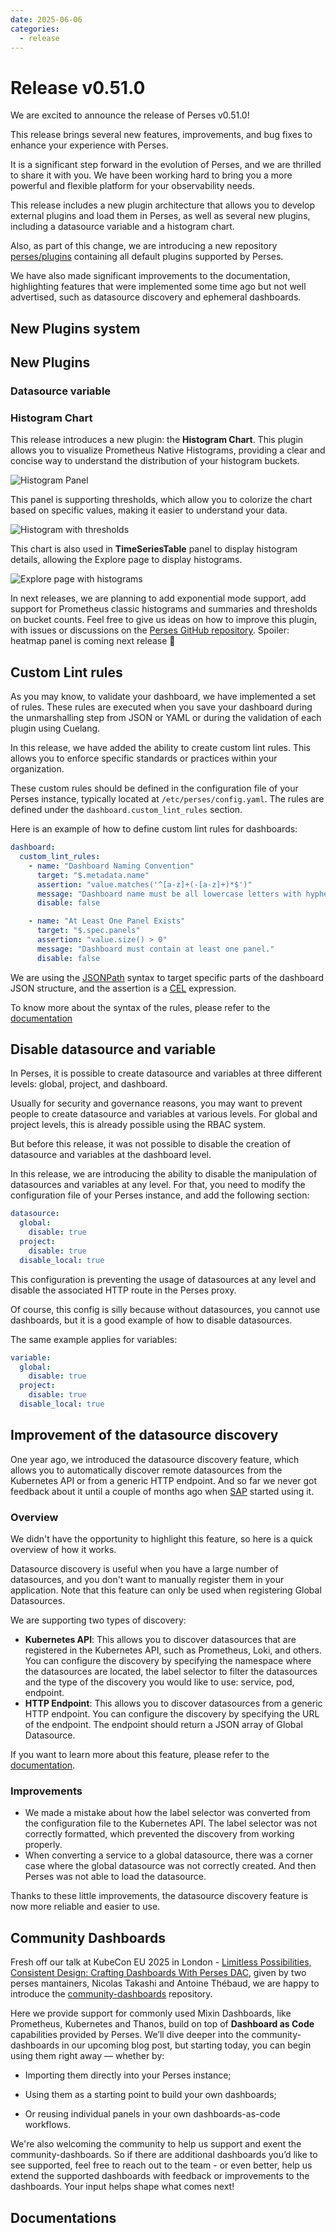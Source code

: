 ```yaml
---
date: 2025-06-06
categories:
  - release
---
```


# Release v0.51.0

We are excited to announce the release of Perses v0.51.0!

This release brings several new features, improvements, and bug fixes to enhance your experience with Perses.

It is a significant step forward in the evolution of Perses, and we are thrilled to share it with you. We have
been working hard to bring you a more powerful and flexible platform for your observability needs.

This release includes a new plugin architecture that allows you to develop external plugins and load them in Perses, as
well as several new plugins, including a datasource variable and a histogram chart.

Also, as part of this change, we are introducing a new repository [perses/plugins](https://github.com/perses/plugins)
containing all default plugins supported by Perses.

We have also made significant improvements to the documentation, highlighting features that were implemented some time
ago but not well advertised, such as datasource discovery and ephemeral dashboards.

## New Plugins system

## New Plugins

### Datasource variable

### Histogram Chart

This release introduces a new plugin: the **Histogram Chart**. This plugin allows you to visualize Prometheus Native Histograms, providing a clear and concise way to understand the distribution of your histogram buckets.

![Histogram Panel](../../assets/images/blog/v051/histogram-panel.png)

This panel is supporting thresholds, which allow you to colorize the chart based on specific values, making it easier to understand your data.

![Histogram with thresholds](../../assets/images/blog/v051/histogram-thresholds.png)

This chart is also used in **TimeSeriesTable** panel to display histogram details, allowing the Explore page to display histograms.

![Explore page with histograms](../../assets/images/blog/v051/histogram-explore.png)

In next releases, we are planning to add exponential mode support, add support for Prometheus classic histograms and summaries and thresholds on bucket counts.
Feel free to give us ideas on how to improve this plugin, with issues or discussions on the [Perses GitHub repository](https://github.com/perses/perses).
Spoiler: heatmap panel is coming next release 🤫


## Custom Lint rules

As you may know, to validate your dashboard, we have implemented a set of rules.
These rules are executed when you save your dashboard during the unmarshalling step from JSON or YAML or during the
validation of each plugin using Cuelang.

In this release, we have added the ability to create custom lint rules. This allows you to enforce specific standards or
practices within your organization.

These custom rules should be defined in the configuration file of your Perses instance, typically located at
`/etc/perses/config.yaml`. The rules are defined under the `dashboard.custom_lint_rules` section.

Here is an example of how to define custom lint rules for dashboards:

```yaml
dashboard:
  custom_lint_rules:
    - name: "Dashboard Naming Convention"
      target: "$.metadata.name"
      assertion: "value.matches('^[a-z]+(-[a-z]+)*$')"
      message: "Dashboard name must be all lowercase letters with hyphens only."
      disable: false

    - name: "At Least One Panel Exists"
      target: "$.spec.panels"
      assertion: "value.size() > 0"
      message: "Dashboard must contain at least one panel."
      disable: false
```

We are using the [JSONPath](https://goessner.net/articles/JsonPath/) syntax to target specific parts of the dashboard
JSON structure, and the assertion is a [CEL](https://github.com/google/cel-spec/blob/master/doc/langdef.md) expression.

To know more about the syntax of the rules, please refer to
the [documentation](https://perses.dev/perses/docs/configuration/custom-lint-rules)

## Disable datasource and variable

In Perses, it is possible to create datasource and variables at three different levels: global, project, and dashboard.

Usually for security and governance reasons, you may want to prevent people to create datasource and variables at
various levels. For global and project levels, this is already possible using the RBAC system.

But before this release, it was not possible to disable the creation of datasource and variables at the dashboard level.

In this release, we are introducing the ability to disable the manipulation of datasources and variables at any level.
For that, you need to modify the configuration file of your Perses instance, and add the following section:

```yaml
datasource:
  global:
    disable: true
  project:
    disable: true
  disable_local: true
```

This configuration is preventing the usage of datasources at any level and disable the associated HTTP route in the
Perses proxy.

Of course, this config is silly because without datasources, you cannot use dashboards, but it is a good example of how
to disable datasources.

The same example applies for variables:

```yaml
variable:
  global:
    disable: true
  project:
    disable: true
  disable_local: true
```

## Improvement of the datasource discovery

One year ago, we introduced the datasource discovery feature, which allows you to automatically discover remote
datasources from the Kubernetes API or from a generic HTTP endpoint.
And so far we never got feedback about it until a couple of months ago when [SAP](https://www.sap.com/) started using
it.

### Overview

We didn't have the opportunity to highlight this feature, so here is a quick overview of how it works.

Datasource discovery is useful when you have a large number of datasources, and you don't want to manually register
them in your application. Note that this feature can only be used when registering Global Datasources.

We are supporting two types of discovery:

- **Kubernetes API**: This allows you to discover datasources that are registered in the Kubernetes API, such as
  Prometheus, Loki, and others. You can configure the discovery by specifying the namespace where the datasources are
  located, the label selector to filter the datasources and the type of the discovery you would like to use: service,
  pod, endpoint.
- **HTTP Endpoint**: This allows you to discover datasources from a generic HTTP endpoint. You can configure the
  discovery by specifying the URL of the endpoint. The endpoint should return a JSON array of Global Datasource.

If you want to learn more about this feature, please refer to
the [documentation](https://perses.dev/perses/docs/configuration/datasource-discovery/).

### Improvements

- We made a mistake about how the label selector was converted from the configuration file to the Kubernetes
   API. The label selector was not correctly formatted, which prevented the discovery from working properly.
- When converting a service to a global datasource, there was a corner case where the global datasource was not
   correctly created. And then Perses was not able to load the datasource.

Thanks to these little improvements, the datasource discovery feature is now more reliable and easier to use.

## Community Dashboards

Fresh off our talk at KubeCon EU 2025 in London - [Limitless Possibilities, Consistent Design: Crafting Dashboards With Perses DAC](http://youtube.com/watch?v=7h70Olo5Uzk), given by two perses mantainers, Nicolas Takashi and Antoine Thébaud, we are happy to introduce the [community-dashboards](https://github.com/perses/community-dashboards) repository.

Here we provide support for commonly used Mixin Dashboards, like Prometheus, Kubernetes and Thanos, build on top of **Dashboard as Code** capabilities provided by Perses. We’ll dive deeper into the community-dashboards in our upcoming blog post, but starting today, you can begin using them right away — whether by:

* Importing them directly into your Perses instance;

* Using them as a starting point to build your own dashboards;

* Or reusing individual panels in your own dashboards-as-code workflows.

We're also welcoming the community to help us support and exent the community-dashboards. So if there are additional dashboards you’d like to see supported, feel free to reach out to the team - or even better, help us extend the supported dashboards with feedback or improvements to the dashboards. Your input helps shape what comes next!

## Documentations
